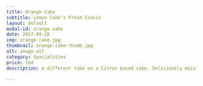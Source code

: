 ```yaml
---
title: Orange Cake
subtitle: Lemon Cake's Fresh Cousin
layout: default
modal-id: orange-cake
date: 2017-09-28
img: orange-cake.jpg
thumbnail: orange-cake-thumb.jpg
alt: image-alt
category: Specialities
price: tbd
description: A different take on a Citrus based cake. Deliciously moist. Flavoured with fresh orange juice and zest. Filled and frosted with orange flavoured frosting. 

---
```

